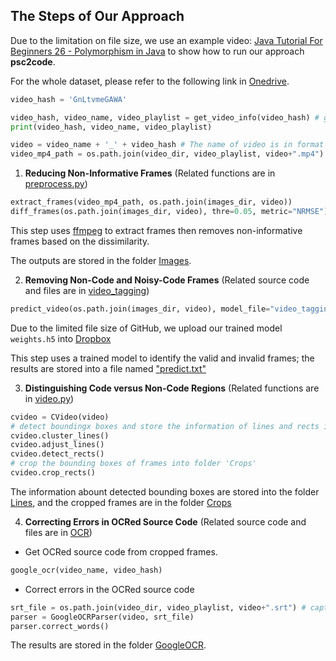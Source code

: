 
## The Steps of Our Approach
Due to the limitation on file size, we use an example video: [Java Tutorial For Beginners 26 - Polymorphism in Java](https://www.youtube.com/watch?v=GnLtvmeGAWA) to show how to run our approach <b>psc2code</b>. 

For the whole dataset, please refer to the following link in [Onedrive](https://zjueducn-my.sharepoint.com/:f:/g/personal/lingfengbao_zju_edu_cn/EvDJ4r1hz7FNgmzsAiVsxCIBcg-pYxOwiooKIPya-fssQg?e=DRk35B).


```python
video_hash = 'GnLtvmeGAWA'

video_hash, video_name, video_playlist = get_video_info(video_hash) # get video name, its playlist's hash by video hash
print(video_hash, video_name, video_playlist)

video = video_name + '_' + video_hash # The name of video is in format of its title + hash 
video_mp4_path = os.path.join(video_dir, video_playlist, video+".mp4") # the path of raw video
```

1. <b>Reducing Non-Informative Frames</b> (Related functions are in [preprocess.py](preprocess.py))

```python
extract_frames(video_mp4_path, os.path.join(images_dir, video))
diff_frames(os.path.join(images_dir, video), thre=0.05, metric="NRMSE")
```

This step uses [ffmpeg](https://ffmpeg.org/) to extract frames then removes non-informative frames based on the dissimilarity.

The outputs are stored in the folder [Images](../Images).

2. <b>Removing Non-Code and Noisy-Code Frames</b> (Related source code and files are in [video_tagging](video_tagging))

```python
predict_video(os.path.join(images_dir, video), model_file="video_tagging/weights.h5")
```

Due to the limited file size of GitHub, we upload our trained model `weights.h5` into [Dropbox](https://www.dropbox.com/s/6d6mpybwxtk8rek/weights-new.h5?dl=0)

This step uses a trained model to identify the valid and invalid frames; the results are stored into a file named ["predict.txt"](../Images/Java%20Tutorial%20For%20Beginners%2026%20-%20Polymorphism%20in%20Java_GnLtvmeGAWA/predict.txt)

3. <b>Distinguishing Code versus Non-Code Regions</b> (Related functions are in [video.py](video.py))

```python
cvideo = CVideo(video)
# detect boundingx boxes and store the information of lines and rects into folder 'Lines'
cvideo.cluster_lines()
cvideo.adjust_lines()
cvideo.detect_rects()
# crop the bounding boxes of frames into folder 'Crops'
cvideo.crop_rects()
```

The information abount detected bounding boxes are stored into the folder [Lines](../Lines/Java%20Tutorial%20For%20Beginners%2026%20-%20Polymorphism%20in%20Java_GnLtvmeGAWA), and the cropped frames are in the folder [Crops](../Crops/Java%20Tutorial%20For%20Beginners%2026%20-%20Polymorphism%20in%20Java_GnLtvmeGAWA)

4. <b>Correcting Errors in OCRed Source Code</b> (Related source code and files are in [OCR](OCR))

- Get OCRed source code from cropped frames.
```python
google_ocr(video_name, video_hash)
```

- Correct errors in the OCRed source code
```python
srt_file = os.path.join(video_dir, video_playlist, video+".srt") # caption file if exist
parser = GoogleOCRParser(video, srt_file)
parser.correct_words()
```

The results are stored in the folder [GoogleOCR](../GoogleOCR).
